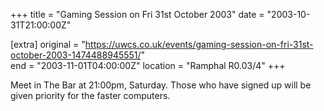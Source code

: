 +++
title = "Gaming Session on Fri 31st October 2003"
date = "2003-10-31T21:00:00Z"

[extra]
original = "https://uwcs.co.uk/events/gaming-session-on-fri-31st-october-2003-1474488945551/"    
end = "2003-11-01T04:00:00Z"
location = "Ramphal R0.03/4"
+++

Meet in The Bar at 21:00pm, Saturday. Those who have signed up will be given priority for the faster computers.

